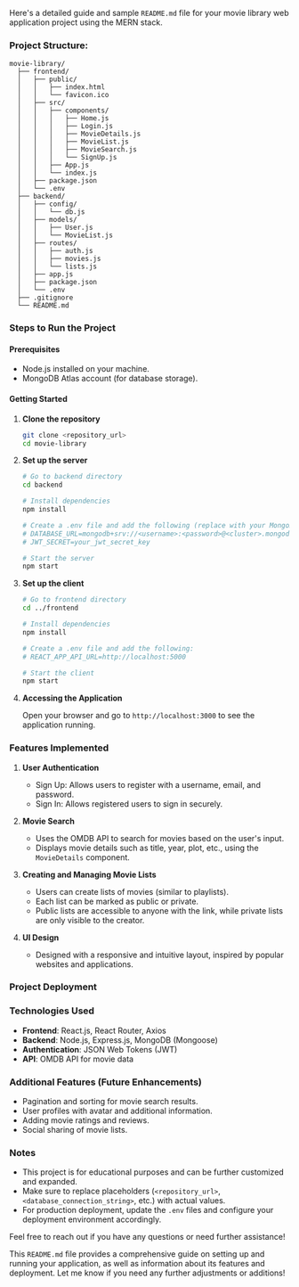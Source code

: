 Here's a detailed guide and sample `README.md` file for your movie library web application project using the MERN stack.

### Project Structure:
```
movie-library/
  ├── frontend/
  │   ├── public/
  │   │   ├── index.html
  │   │   └── favicon.ico
  │   ├── src/
  │   │   ├── components/
  │   │   │   ├── Home.js
  │   │   │   ├── Login.js
  │   │   │   ├── MovieDetails.js
  │   │   │   ├── MovieList.js
  │   │   │   ├── MovieSearch.js
  │   │   │   └── SignUp.js
  │   │   ├── App.js
  │   │   └── index.js
  │   ├── package.json
  │   └── .env
  ├── backend/
  │   ├── config/
  │   │   └── db.js
  │   ├── models/
  │   │   ├── User.js
  │   │   └── MovieList.js
  │   ├── routes/
  │   │   ├── auth.js
  │   │   ├── movies.js
  │   │   └── lists.js
  │   ├── app.js
  │   ├── package.json
  │   └── .env
  ├── .gitignore
  └── README.md
```

### Steps to Run the Project

#### Prerequisites
- Node.js installed on your machine.
- MongoDB Atlas account (for database storage).

#### Getting Started

1. **Clone the repository**

   ```bash
   git clone <repository_url>
   cd movie-library
   ```

2. **Set up the server**

   ```bash
   # Go to backend directory
   cd backend

   # Install dependencies
   npm install

   # Create a .env file and add the following (replace with your MongoDB connection string):
   # DATABASE_URL=mongodb+srv://<username>:<password>@<cluster>.mongodb.net/<database_name>?retryWrites=true&w=majority
   # JWT_SECRET=your_jwt_secret_key

   # Start the server
   npm start
   ```

3. **Set up the client**

   ```bash
   # Go to frontend directory
   cd ../frontend

   # Install dependencies
   npm install

   # Create a .env file and add the following:
   # REACT_APP_API_URL=http://localhost:5000

   # Start the client
   npm start
   ```

4. **Accessing the Application**

   Open your browser and go to `http://localhost:3000` to see the application running.

### Features Implemented

1. **User Authentication**
   - Sign Up: Allows users to register with a username, email, and password.
   - Sign In: Allows registered users to sign in securely.

2. **Movie Search**
   - Uses the OMDB API to search for movies based on the user's input.
   - Displays movie details such as title, year, plot, etc., using the `MovieDetails` component.

3. **Creating and Managing Movie Lists**
   - Users can create lists of movies (similar to playlists).
   - Each list can be marked as public or private.
   - Public lists are accessible to anyone with the link, while private lists are only visible to the creator.

4. **UI Design**
   - Designed with a responsive and intuitive layout, inspired by popular websites and applications.

### Project Deployment



### Technologies Used

- **Frontend**: React.js, React Router, Axios
- **Backend**: Node.js, Express.js, MongoDB (Mongoose)
- **Authentication**: JSON Web Tokens (JWT)
- **API**: OMDB API for movie data

### Additional Features (Future Enhancements)

- Pagination and sorting for movie search results.
- User profiles with avatar and additional information.
- Adding movie ratings and reviews.
- Social sharing of movie lists.

### Notes

- This project is for educational purposes and can be further customized and expanded.
- Make sure to replace placeholders (`<repository_url>`, `<database_connection_string>`, etc.) with actual values.
- For production deployment, update the `.env` files and configure your deployment environment accordingly.

Feel free to reach out if you have any questions or need further assistance!

This `README.md` file provides a comprehensive guide on setting up and running your application, as well as information about its features and deployment. Let me know if you need any further adjustments or additions!